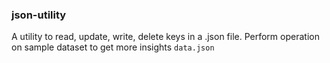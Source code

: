 ### json-utility
A utility to read, update, write, delete keys in a .json file.
Perform operation on sample dataset to get more insights `data.json`
